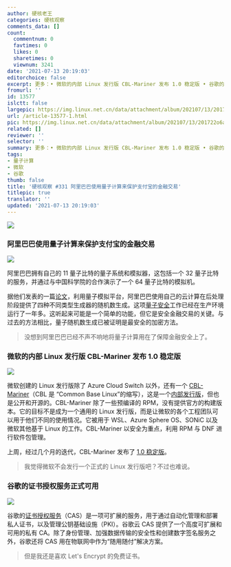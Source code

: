 ```yaml
---
author: 硬核老王
categories: 硬核观察
comments_data: []
count:
  commentnum: 0
  favtimes: 0
  likes: 0
  sharetimes: 0
  viewnum: 3241
date: '2021-07-13 20:19:03'
editorchoice: false
excerpt: 更多：• 微软的内部 Linux 发行版 CBL-Mariner 发布 1.0 稳定版 • 谷歌的证书授权服务正式可用
fromurl: ''
id: 13577
islctt: false
largepic: https://img.linux.net.cn/data/attachment/album/202107/13/201722o6aymcq0frr6hhpv.jpg
url: /article-13577-1.html
pic: https://img.linux.net.cn/data/attachment/album/202107/13/201722o6aymcq0frr6hhpv.jpg.thumb.jpg
related: []
reviewer: ''
selector: ''
summary: 更多：• 微软的内部 Linux 发行版 CBL-Mariner 发布 1.0 稳定版 • 谷歌的证书授权服务正式可用
tags:
- 量子计算
- 微软
- 谷歌
thumb: false
title: '硬核观察 #331 阿里巴巴使用量子计算来保护支付宝的金融交易'
titlepic: true
translator: ''
updated: '2021-07-13 20:19:03'
---
```


![](https://img.linux.net.cn/data/attachment/album/202107/13/201722o6aymcq0frr6hhpv.jpg)


### 阿里巴巴使用量子计算来保护支付宝的金融交易


![](https://img.linux.net.cn/data/attachment/album/202107/13/201731vwzvjqh4hnci88ui.jpg)


阿里巴巴拥有自己的 11 量子比特的量子系统和模拟器，这包括一个 32 量子比特的服务，并通过与中国科学院的合作演示了一个 64 量子比特的模拟机。


据他们发表的一篇[论文](https://www.nature.com/articles/s41534-021-00442-x)，利用量子模拟平台，阿里巴巴使用自己的云计算在后处理阶段提供了四种不同类型生成器的随机数生成。这项[量子安全](https://www.nextplatform.com/2021/07/12/alibabas-key-to-cryptosecurity-is-its-own-quantum-platform/)工作已经在生产环境运行了一年多。这听起来可能是一个简单的功能，但它是安全金融交易的关键。与过去的方法相比，量子随机数生成已被证明是最安全的加密方法。



> 
> 没想到阿里巴巴已经不声不响地将量子计算用在了保障金融安全上了。
> 
> 
> 


### 微软的内部 Linux 发行版 CBL-Mariner 发布 1.0 稳定版


![](https://img.linux.net.cn/data/attachment/album/202107/13/201749kv5thspjal5jzaeu.jpg)


微软创建的 Linux 发行版除了 Azure Cloud Switch 以外，还有一个 [CBL-Mariner](https://github.com/microsoft/CBL-Mariner/)（CBL 是 “Common Base Linux”的缩写），这是一个[内部发行版](https://blog.jreypo.io/2021/07/09/a-look-into-cbl-mariner-microsoft-internal-linux-distribution/)，但也是公开和开源的。CBL-Mariner 除了一些预编译的 RPM，没有提供官方的构建版本。它的目标不是成为一个通用的 Linux 发行版，而是让微软的各个工程团队可以用于他们不同的使用情况。它被用于 WSL、Azure Sphere OS、SONiC 以及微软其他基于 Linux 的工作。CBL-Mariner 以安全为重点，利用 RPM 与 DNF 进行软件包管理。


上周，经过几个月的迭代，CBL-Mariner 发布了 [1.0 稳定版](https://github.com/microsoft/CBL-Mariner/releases/tag/1.0-stable)。



> 
> 我觉得微软不会发行一个正式的 Linux 发行版吧？不过也难说。
> 
> 
> 


### 谷歌的证书授权服务正式可用


![](https://img.linux.net.cn/data/attachment/album/202107/13/201809gyzfzg9z7fwww2gq.jpg)


谷歌的[证书授权服务](https://cloud.google.com/blog/products/identity-security/google-cloud-certificate-authority-service-is-now-ga)（CAS）是一项可扩展的服务，用于通过自动化管理和部署私人证书，以及管理公钥基础设施（PKI）。谷歌云 CAS 提供了一个高度可扩展和可用的私有 CA。除了身份管理、加强数据传输的安全性和创建数字签名服务之外，谷歌还将 CAS 用在物联网中作为“随用随付”解决方案。



> 
> 但是我还是喜欢 Let's Encrypt 的免费证书。
> 
> 
>